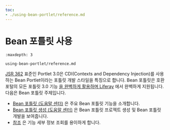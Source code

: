 ```yaml
---
toc:
- ./using-bean-portlet/reference.md
---
```

# Bean 포틀릿 사용

```{toctree}
:maxdepth: 3

using-bean-portlet/reference.md
```

[JSR 362](https://jcp.org/en/jsr/detail?id=362) 표준인 Portlet 3.0은 CDI(Contexts and Dependency Injection)를 사용하는 Bean Portlet이라는 포틀릿 개발 스타일을 특징으로 합니다. Bean 포틀릿은 호환 포털의 모든 포틀릿 3.0 기능 [을 완벽하게 활용하며 Liferay](https://portals.apache.org/pluto/v301/v3Features.html) 에서 완벽하게 지원됩니다. 다음은 Bean 포틀릿 주제입니다.

* [Bean 포틀릿 \(도움말 센터\)](https://help.liferay.com/hc/en-us/articles/360028708752-Bean-Portlet) 은 주요 Bean 포틀릿 기능을 소개합니다.
* [Bean 포틀릿 생성 \(도움말 센터\)](https://help.liferay.com/hc/en-us/articles/360028708772-Creating-a-Bean-Portlet) 은 Bean 포틀릿 프로젝트 생성 및 Bean 포틀릿 개발을 보여줍니다.
* [참조](./using-bean-portlet/reference.md) 은 기능 세부 정보 조회를 용이하게 합니다.